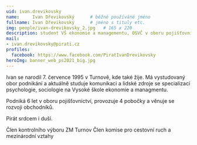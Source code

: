 ```yaml
---
uid: ivan.drevikovsky
name:     Ivan Dřevikovský  	# běžně používáné jméno
fullname: Ivan Dřevikovský  	# jméno s tituly etc.
img: people/ivan-drevikovsky_2.jpg   # 165 x 220
description: student VŠ ekonomie a managementu, OSVČ v oboru pojišťovnictví, spoluzakladatel spolku Turnov pomáhá           	# kratký popis, max 160 znaků
mail:
- ivan.drevikovsky@pirati.cz
profiles:
  facebook: https://www.facebook.com/PiratIvanDrevikovsky
heroImg: banner_web_ps2021_big.jpg
---
```

Ivan se narodil 7. července 1995 v Turnově, kde také žije.
Má vystudovaný obor podnikání a aktuálně studuje komunikaci a lidské zdroje se specializací psychologie, sociologie na Vysoké škole ekonomie a managmentu.

Podniká 6 let v oboru pojišťovnictví, provozuje 4 pobočky a věnuje se rozvoji obchodníků.

Pirát srdcem i duší.

Člen kontrolního výboru ZM Turnov
Člen komise pro cestovní ruch a mezinárodní vztahy